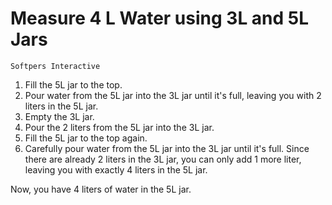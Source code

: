 # Measure 4 L Water using 3L and 5L Jars
`Softpers Interactive`

1. Fill the 5L jar to the top.
2. Pour water from the 5L jar into the 3L jar until it's full, leaving you with 2 liters in the 5L jar.
3. Empty the 3L jar.
4. Pour the 2 liters from the 5L jar into the 3L jar.
5. Fill the 5L jar to the top again.
6. Carefully pour water from the 5L jar into the 3L jar until it's full. Since there are already 2 liters in the 3L jar, you can only add 1 more liter, leaving you with exactly 4 liters in the 5L jar.

Now, you have 4 liters of water in the 5L jar.
